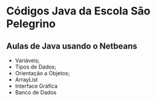 # Códigos Java da Escola São Pelegrino

## Aulas de Java usando o Netbeans

* Variáveis;
* Tipos de Dados;
* Orientação a Objetos;
* ArrayList
* Interface Gráfica
* Banco de Dados
